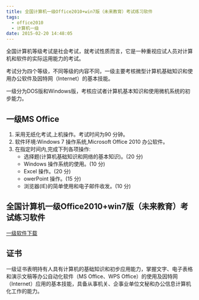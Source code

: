 ```yaml
---
title: 全国计算机一级Office2010+win7版（未来教育）考试练习软件
tags:
  - office2010
  - 计算机一级
date: 2015-02-20 14:48:05
---
```


全国计算机等级考试是社会考试，就考试性质而言，它是一种重视应试人员对计算机和软件的实际运用能力的考试。

考试分为四个等级，不同等级的内容不同，一级主要考核微型计算机基础知识和使用办公软件及因特网（Internet）的基本技能。

 一级分为DOS版和Windows版，考核应试者计算机基本知识和使用微机系统的初步能力。
<!--more-->
## 一级MS Office

1. 采用无纸化考试,上机操作。考试时间为90 分钟。
1. 软件环境:Windows 7 操作系统,Microsoft Office 2010 办公软件。
1. 在指定时间内,完成下列各项操作:
    - 选择题(计算机基础知识和网络的基本知识)。(20 分)
    - Windows 操作系统的使用。(10 分)
    - Excel 操作。(20 分)
    -  owerPoint 操作。(15 分)
    - 浏览器(IE)的简单使用和电子邮件收发。(10 分)

## 全国计算机一级Office2010+win7版（未来教育）考试练习软件

[一级软件下载](http://pan.baidu.com/s/1gdzQbkB)

## 证书

一级证书表明持有人具有计算机的基础知识和初步应用能力，掌握文字、电子表格和演示文稿等办公自动化软件（MS Office、WPS Office）的使用及因特网（Internet）应用的基本技能，具备从事机关、企事业单位文秘和办公信息计算机化工作的能力。
